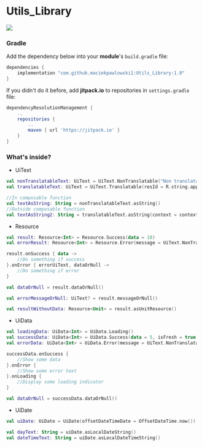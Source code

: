 # Utils_Library

[![](https://jitpack.io/v/maciekpawlowski1/Utils_Library.svg)](https://jitpack.io/#maciekpawlowski1/Utils_Library)

### Gradle

Add the dependency below into your **module**'s `build.gradle` file:

```gradle
dependencies {
    implementation "com.github.maciekpawlowski1:Utils_Library:1.0"
}
```

If you didn't do it before, add **jitpack.io** to repositories in `settings.gradle` file:
```gradle
dependencyResolutionManagement {
    ..
    repositories {
        ..
        maven { url 'https://jitpack.io' }
    }
}
```

### What's inside?
- UiText
```kotlin
val nonTranslatableText: UiText = UiText.NonTranslatable("Non translatable text")
val translatableText: UiText = UiText.Translatable(resId = R.string.app_name)

//In composable function
val textAsString: String = nonTranslatableText.asString()
//Outside composable function
val textAsString2: String = translatableText.asString(context = context)
```

- Resource
```kotlin
val result: Resource<Int> = Resource.Success(data = 10)
val errorResult: Resource<Int> = Resource.Error(message = UiText.NonTranslatable("Error text"))

result.onSuccess { data ->
    //Do something if success
}.onError { errorUiText, dataOrNull ->
    //Do something if error
}

val dataOrNull = result.dataOrNull()

val errorMessageOrNull: UiText? = result.messageOrNull()

val resultWithoutData: Resource<Unit> = result.asUnitResource()
```
- UiData
```kotlin
val loadingData: UiData<Int> = UiData.Loading()
val successData: UiData<Int> = UiData.Success(data = 5, isFresh = true)
val errorData: UiData<Int> = UiData.Error(message = UiText.NonTranslatable("Connection error"))

successData.onSuccess { 
    //Show some data
}.onError { 
    //Show some error text
}.onLoading { 
    //Display some loading indicator
}

val dataOrNull = successData.dataOrNull()
```
- UiDate
```kotlin
val uiDate: UiDate = UiDate(offsetDateTimeDate = OffsetDateTime.now())

val dayText: String = uiDate.asLocalDateString()
val dateTimeText: String = uiDate.asLocalDateTimeString()
```
